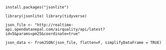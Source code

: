 

`
install.packages("jsonlite")
`

`
library(jsonlite)
library(tidyverse)
`

`
json_file <- "http://realtime-api.opendatanepal.com/airquality/api/latest?id=5&params=pm25&coordinate=true"
`

`
json_data <- fromJSON(json_file, flatten=F, simplifyDataFrame = TRUE)
`

